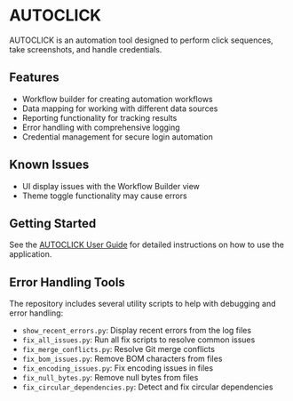 # AUTOCLICK

AUTOCLICK is an automation tool designed to perform click sequences, take screenshots, and handle credentials.

## Features

-   Workflow builder for creating automation workflows
-   Data mapping for working with different data sources
-   Reporting functionality for tracking results
-   Error handling with comprehensive logging
-   Credential management for secure login automation

## Known Issues

-   UI display issues with the Workflow Builder view
-   Theme toggle functionality may cause errors

## Getting Started

See the [AUTOCLICK User Guide](AUTOCLICK_USER_GUIDE.md) for detailed instructions on how to use the application.

## Error Handling Tools

The repository includes several utility scripts to help with debugging and error handling:

-   `show_recent_errors.py`: Display recent errors from the log files
-   `fix_all_issues.py`: Run all fix scripts to resolve common issues
-   `fix_merge_conflicts.py`: Resolve Git merge conflicts
-   `fix_bom_issues.py`: Remove BOM characters from files
-   `fix_encoding_issues.py`: Fix encoding issues in files
-   `fix_null_bytes.py`: Remove null bytes from files
-   `fix_circular_dependencies.py`: Detect and fix circular dependencies
